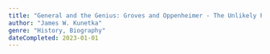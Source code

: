 ```yaml
---
title: "General and the Genius: Groves and Oppenheimer - The Unlikely Partnership that Built the Atom Bomb (World War II Collection)"
author: "James W. Kunetka"
genre: "History, Biography"
dateCompleted: 2023-01-01
---
```


